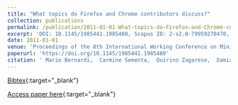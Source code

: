 ```yaml
---
title: "What topics do Firefox and Chrome contributors discuss?"
collection: publications
permalink: /publication/2011-01-01-What-topics-do-Firefox-and-Chrome-contributors-discuss
excerpt: 'DOI: 10.1145/1985441.1985480, Scopus ID: 2-s2.0-79959270470, Cited by: 2'
date: 2011-01-01
venue: 'Proceedings of the 8th International Working Conference on Mining Software Repositories, MSR 2011 (Co-located with ICSE), Waikiki, Honolulu, HI, USA, May 21-28, 2011, Proceedings'
paperurl: 'https://doi.org/10.1145/1985441.1985480'
citation: ' Mario Bernardi,  Carmine Sementa,  Quirino Zagarese,  Damiano Distante,  Massimiliano Di Penta, &quot;What topics do Firefox and Chrome contributors discuss?.&quot; Proceedings of the 8th International Working Conference on Mining Software Repositories, MSR 2011 (Co-located with ICSE), Waikiki, Honolulu, HI, USA, May 21-28, 2011, Proceedings, 2011.'
---
```

[Bibtex](https://dblp.org/rec/bib/conf/msr/BernardiSZDP11){:target="_blank"}

[Access paper here](https://doi.org/10.1145/1985441.1985480){:target="_blank"}
